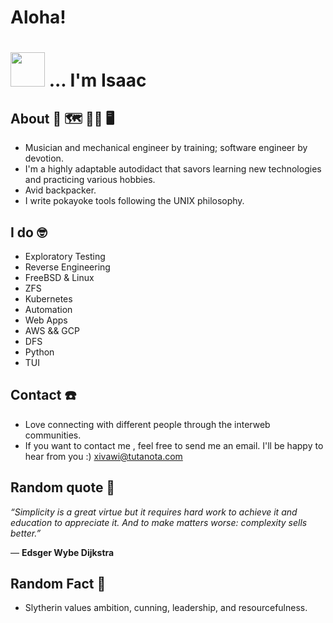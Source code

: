 # Aloha!    
# <img src="https://github.com/xivawi/xivawi/blob/main/manita.gif" width="55" />     ... I'm Isaac
<p align="center"> 

## About 🧭 🗺️ 👨‍🔧 🖥️
- Musician and mechanical engineer by training; software engineer by devotion. 
- I'm a highly adaptable autodidact that savors learning new technologies and practicing various hobbies. 
- Avid backpacker.
- I write pokayoke tools following the UNIX philosophy.
  
 ## I do 🤓 

- Exploratory Testing 
- Reverse Engineering
- FreeBSD & Linux
- ZFS
- Kubernetes
- Automation
- Web Apps
- AWS && GCP
- DFS 
- Python
- TUI

 

## Contact ☎️ 
- Love connecting with different people through the interweb communities. 
- If you want to contact me , feel free to send me an email. I'll be happy to hear from you :)
xivawi@tutanota.com  

## Random quote 🔖

  *“Simplicity is a great virtue but it requires hard work to achieve it and education to appreciate it. And to make matters worse: complexity sells better.”* 

― **Edsger Wybe Dijkstra** 

## Random Fact 🧙 
- Slytherin values ambition, cunning, leadership, and resourcefulness.

<!---
xivawi/xivawi is a ✨ special ✨ repository because its `README.md` (this file) appears on your GitHub profile.
You can click the Preview link to take a look at your changes.
--->
